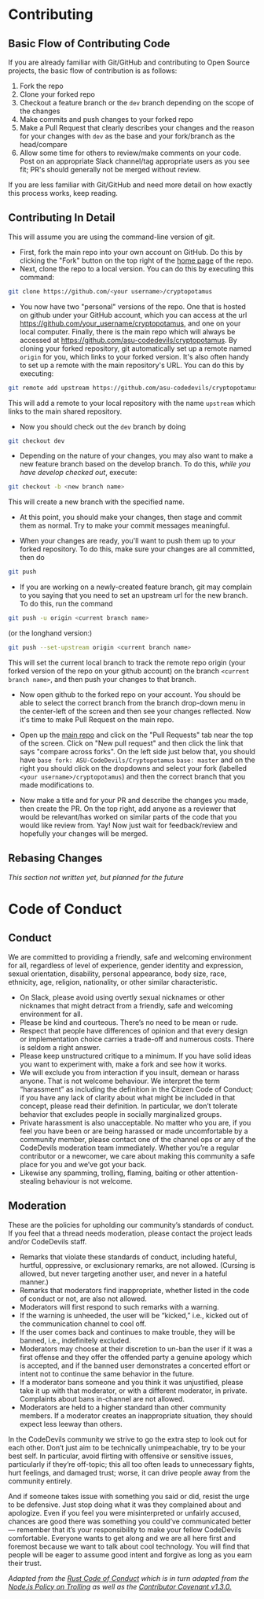 # Contributing

## Basic Flow of Contributing Code
If you are already familiar with Git/GitHub and contributing to Open Source projects, the basic flow of contribution is as follows:

1. Fork the repo
2. Clone your forked repo
3. Checkout a feature branch or the `dev` branch depending on the scope of the changes
4. Make commits and push changes to your forked repo
5. Make a Pull Request that clearly describes your changes and the reason for your changes with `dev` as the base and your fork/branch as the head/compare
6. Allow some time for others to review/make comments on your code. Post on an appropriate Slack channel/tag appropriate users as you see fit; PR's should generally not be merged without review.

If you are less familiar with Git/GitHub and need more detail on how exactly this process works, keep reading.

## Contributing In Detail

This will assume you are using the command-line version of git. 

* First, fork the main repo into your own account on GitHub. Do this by clicking the "Fork" button on the top right of the [home page](https://github.com/ASU-CodeDevils/Cryptopotamus) of the repo.
* Next, clone the repo to a local version. You can do this by executing this command:

```sh
git clone https://github.com/<your username>/cryptopotamus
```

* You now have two "personal" versions of the repo. One that is hosted on github under your GitHub account, which you can access at the url https://github.com/your_username/cryptopotamus, and one on your local computer. Finally, there is the main repo which will always be accessed at https://github.com/asu-codedevils/cryptopotamus. By cloning your forked repository, git automatically set up a remote named `origin` for you, which links to your forked version. It's also often handy to set up a remote with the main repository's URL. You can do this by executing:

```sh
git remote add upstream https://github.com/asu-codedevils/cryptopotamus
```

This will add a remote to your local repository with the name `upstream` which links to the main shared repository.

* Now you should check out the `dev` branch by doing

```sh
git checkout dev
```

* Depending on the nature of your changes, you may also want to make a new feature branch based on the develop branch. To do this, *while you have develop checked out*, execute:

```sh
git checkout -b <new branch name>
```

This will create a new branch with the specified name.

* At this point, you should make your changes, then stage and commit them as normal. Try to make your commit messages meaningful.

* When your changes are ready, you'll want to push them up to your forked repository. To do this, make sure your changes are all committed, then do

```sh
git push
```

* If you are working on a newly-created feature branch, git may complain to you saying that you need to set an upstream url for the new branch. To do this, run the command

```sh
git push -u origin <current branch name>
```

(or the longhand version:)

```sh
git push --set-upstream origin <current branch name>
```

This will set the current local branch to track the remote repo origin (your forked version of the repo on your github account) on the branch `<current branch name>`, and then push your changes to that branch.

* Now open github to the forked repo on your account. You should be able to select the correct branch from the branch drop-down menu in the center-left of the screen and then see your changes reflected. Now it's time to make Pull Request on the main repo.

* Open up the [main repo](https://github.com/asu-codedevils/cryptopotamus) and click on the "Pull Requests" tab near the top of the screen. Click on "New pull request" and then click the link that says "compare across forks". On the left side just below that, you should have `base fork: ASU-CodeDevils/Cryptopotamus` `base: master` and on the right you should click on the dropdowns and select your fork (labelled `<your username>/cryptopotamus`) and then the correct branch that you made modifications to.

* Now make a title and for your PR and describe the changes you made, then create the PR. On the top right, add anyone as a reviewer that would be relevant/has worked on similar parts of the code that you would like review from. Yay! Now just wait for feedback/review and hopefully your changes will be merged.

## Rebasing Changes

*This section not written yet, but planned for the future*

# Code of Conduct
## Conduct
We are committed to providing a friendly, safe and welcoming environment for all, regardless of level of experience, gender identity and expression, sexual orientation, disability, personal appearance, body size, race, ethnicity, age, religion, nationality, or other similar characteristic.

* On Slack, please avoid using overtly sexual nicknames or other nicknames that might detract from a friendly, safe and welcoming environment for all.
* Please be kind and courteous. There’s no need to be mean or rude.
* Respect that people have differences of opinion and that every design or implementation choice carries a trade-off and numerous costs. There is seldom a right answer.
* Please keep unstructured critique to a minimum. If you have solid ideas you want to experiment with, make a fork and see how it works.
* We will exclude you from interaction if you insult, demean or harass anyone. That is not welcome behaviour. We interpret the term “harassment” as including the definition in the Citizen Code of Conduct; if you have any lack of clarity about what might be included in that concept, please read their definition. In particular, we don’t tolerate behavior that excludes people in socially marginalized groups.
* Private harassment is also unacceptable. No matter who you are, if you feel you have been or are being harassed or made uncomfortable by a community member, please contact one of the channel ops or any of the CodeDevils moderation team immediately. Whether you’re a regular contributor or a newcomer, we care about making this community a safe place for you and we’ve got your back.
* Likewise any spamming, trolling, flaming, baiting or other attention-stealing behaviour is not welcome.

## Moderation
These are the policies for upholding our community’s standards of conduct. If you feel that a thread needs moderation, please contact the project leads and/or CodeDevils staff.

* Remarks that violate these standards of conduct, including hateful, hurtful, oppressive, or exclusionary remarks, are not allowed. (Cursing is allowed, but never targeting another user, and never in a hateful manner.)
* Remarks that moderators find inappropriate, whether listed in the code of conduct or not, are also not allowed.
* Moderators will first respond to such remarks with a warning.
* If the warning is unheeded, the user will be “kicked,” i.e., kicked out of the communication channel to cool off.
* If the user comes back and continues to make trouble, they will be banned, i.e., indefinitely excluded.
* Moderators may choose at their discretion to un-ban the user if it was a first offense and they offer the offended party a genuine apology which is accepted, and if the banned user demonstrates a concerted effort or intent not to continue the same behavior in the future.
* If a moderator bans someone and you think it was unjustified, please take it up with that moderator, or with a different moderator, in private. Complaints about bans in-channel are not allowed.
* Moderators are held to a higher standard than other community members. If a moderator creates an inappropriate situation, they should expect less leeway than others.

In the CodeDevils community we strive to go the extra step to look out for each other. Don’t just aim to be technically unimpeachable, try to be your best self. In particular, avoid flirting with offensive or sensitive issues, particularly if they’re off-topic; this all too often leads to unnecessary fights, hurt feelings, and damaged trust; worse, it can drive people away from the community entirely.

And if someone takes issue with something you said or did, resist the urge to be defensive. Just stop doing what it was they complained about and apologize. Even if you feel you were misinterpreted or unfairly accused, chances are good there was something you could’ve communicated better — remember that it’s your responsibility to make your fellow CodeDevils comfortable. Everyone wants to get along and we are all here first and foremost because we want to talk about cool technology. You will find that people will be eager to assume good intent and forgive as long as you earn their trust.

*Adapted from the [Rust Code of Conduct]() which is in turn adapted from the [Node.js Policy on Trolling](http://blog.izs.me/post/30036893703/policy-on-trolling) as well as the [Contributor Covenant v1.3.0.](https://www.contributor-covenant.org/version/1/3/0/code-of-conduct.html)*